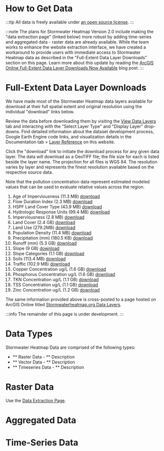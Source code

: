 How to Get Data
==========

:::tip 
All data is freely available under [an open source license](/docs/license). 
::: 

:::note
The plans for Stormwater Heatmap Version 2.0 include making the "data extraction page" (linked below) more robust by adding time-series and aggregated data - raster data are already available. While the team works to enhance the website extraction interface, we have created a workaround to provide users with immediate access to Stormwater Heatmap data as described in the "Full-Extent Data Layer Downloads" section on this page. Learn more about this update by reading the [ArcGIS Online Full-Extent Data Layer Downloads Now Available](https://www.stormwaterheatmap.org/blog/feature-announcement-ago) blog post.
:::

# Full-Extent Data Layer Downloads

We have made most of the Stormwater Heatmap data layers available for download at their full spatial extent and original resolution using the individual "download" links below.

Review the data before downloading them by visiting the [View Data Layers](https://www.stormwaterheatmap.org/) tab and interacting with the "Select Layer Type" and "Display Layer" drop-downs. Find detailed information about the dataset development process, Google Earth Engine code links, and visualization details in the Documentation tab > [Layer Reference](https://www.stormwaterheatmap.org/docs/category/DataLayers/) on this website. 

Click the "download" link to initiate the download process for any given data layer. The data will download as a GeoTIFF file; the file size for each is listed beside the layer name. The projection for all files is WGS 84. The resolution varies by layer and represents the finest resolution available based on the respective source data. 

Note that the pollution concentration data represent estimated modeled values that can be used to evaluate relative values across the region.

1. Age of Imperviousness (11.3 MB) [download](https://storage.googleapis.com/live_data_layers/rasters/Age_of_Imperviousness.tif)
2. Flow Duration Index (2.3 MB) [download](https://storage.googleapis.com/live_data_layers/rasters/Flow_Duration_Index.tif)
3. HSPF Land Cover Type (43.9 MB) [download](https://storage.googleapis.com/live_data_layers/rasters/HSPF_Land_Cover_Type.tif)
4. Hydrologic Response Units (99.4 MB) [download](https://storage.googleapis.com/live_data_layers/rasters/Hydrologic_Response_Units.tif)
5. Imperviousness (2.8 MB) [download](https://storage.googleapis.com/live_data_layers/rasters/Imperviousness.tif)
6. Land Cover (2.4 GB) [download](https://storage.googleapis.com/live_data_layers/rasters/Land_Cover.tif)
7. Land Use (279.2MB) [download](https://storage.googleapis.com/live_data_layers/rasters/Land_Use.tif)
8. Population Density (11.4 MB) [download](https://storage.googleapis.com/live_data_layers/rasters/Population_Density.tif)
9. Precipitation (mm) (180.5 KB) [download](https://storage.googleapis.com/live_data_layers/rasters/Precipitation_mm.tif)
10. Runoff (mm) (5.3 GB) [download](https://storage.googleapis.com/live_data_layers/rasters/Runoff_mm.tif)
11. Slope (9 GB) [download](https://storage.googleapis.com/live_data_layers/rasters/Slope.tif)
12. Slope Categories (1.1 GB) [download](https://storage.googleapis.com/live_data_layers/rasters/Slope_Categories.tif)
13. Soils (113.4 MB) [download](https://storage.googleapis.com/live_data_layers/rasters/Soils.tif)
14. Traffic (102.9 MB) [download](https://storage.googleapis.com/live_data_layers/rasters/Traffic.tif)
15. Copper Concentration ug/L (1.6 GB) [download](https://storage.googleapis.com/live_data_layers/rasters/Total_Copper_Concentration.tif)
16. Phosphorus Concentration ug/L (1.6 GB) [download](https://storage.googleapis.com/live_data_layers/rasters/Total_Phosphorus_Concentration.tif)
17. TKN Concentration ug/L (1.1 GB) [download](https://storage.googleapis.com/live_data_layers/rasters/Total_Kjeldahl_Nitrogen_Concentration.tif)
18. TSS Concentration ug/L (1.1 GB) [download](https://storage.googleapis.com/live_data_layers/rasters/Total_Suspended_Solids_Concentration.tif)
19. Zinc Concentration ug/L (1.2 GB) [download](https://storage.googleapis.com/live_data_layers/rasters/Total_Zinc_Concentration.tif)

The same information provided above is cross-posted to a page hosted on ArcGIS Online titled [Stormwaterheatmap.org Data Layers](https://tnc.maps.arcgis.com/home/item.html?id=01c5aecf684e4d739048acdcf8e898af). 

:::info
The remainder of this page is under development.
:::

# Data Types 

Stormwater Heatmap Data are comprised of the following types:

* ** Raster Data  - ** Description
* ** Vector Data - ** Description
* ** Timeseries Data - ** Description

# Raster Data 

Use the [Data Extraction Page](/get_spatial_data). 

# Aggregated Data 

# Time-Series Data 
